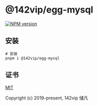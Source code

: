 # @142vip/egg-mysql

[![NPM version](https://img.shields.io/npm/v/@142vip/egg-mysql?labelColor=0b3d52&color=1da469&label=version)](https://www.npmjs.com/package/@142vip/egg-mysql)

## 安装

```shell
# 安装
pnpm i @142vip/egg-mysql
```

## 证书

[MIT](https://opensource.org/license/MIT)

Copyright (c) 2019-present, 142vip 储凡
